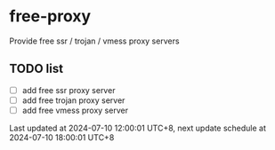 
# free-proxy
Provide free ssr / trojan / vmess proxy servers


## TODO list
- [ ] add free ssr proxy server
- [ ] add free trojan proxy server
- [ ] add free vmess proxy server

Last updated at 2024-07-10 12:00:01 UTC+8, next update schedule at 2024-07-10 18:00:01 UTC+8

